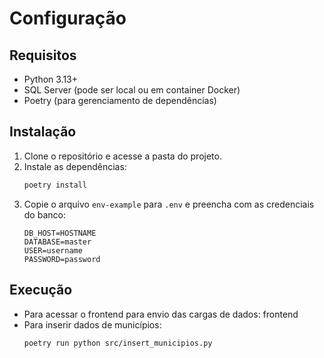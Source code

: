 # Configuração

## Requisitos
- Python 3.13+
- SQL Server (pode ser local ou em container Docker)
- Poetry (para gerenciamento de dependências)

## Instalação
1. Clone o repositório e acesse a pasta do projeto.
2. Instale as dependências:
   ```bash
   poetry install
   ```
3. Copie o arquivo `env-example` para `.env` e preencha com as credenciais do banco:
   ```env
   DB_HOST=HOSTNAME
   DATABASE=master
   USER=username
   PASSWORD=password
   ```

## Execução
- Para acessar o frontend para envio das cargas de dados:
   frontend
- Para inserir dados de municípios:
  ```bash
  poetry run python src/insert_municipios.py
  ```